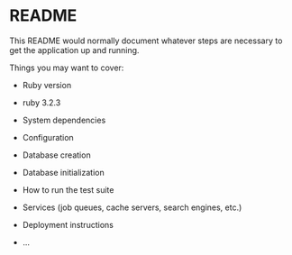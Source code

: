 # README

This README would normally document whatever steps are necessary to get the
application up and running.

Things you may want to cover:

- Ruby version

* ruby 3.2.3

- System dependencies

- Configuration

- Database creation

- Database initialization

- How to run the test suite

- Services (job queues, cache servers, search engines, etc.)

- Deployment instructions

- ...
